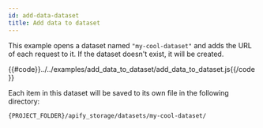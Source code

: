 ```yaml
---
id: add-data-dataset
title: Add data to dataset
---
```


This example opens a dataset named `"my-cool-dataset"` and adds the URL of each request to it.
 If the dataset doesn't exist, it will be created.

{{#code}}../../examples/add_data_to_dataset/add_data_to_dataset.js{{/code}}

Each item in this dataset will be saved to its own file in the following directory:

```bash
{PROJECT_FOLDER}/apify_storage/datasets/my-cool-dataset/
```